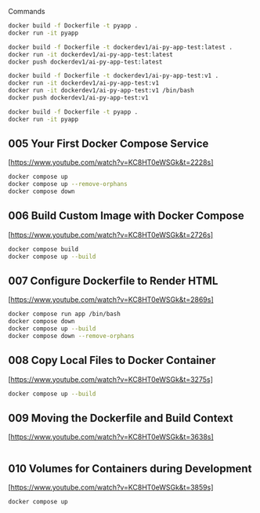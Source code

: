 Commands

```bash
docker build -f Dockerfile -t pyapp .
docker run -it pyapp
```

```bash
docker build -f Dockerfile -t dockerdev1/ai-py-app-test:latest .
docker run -it dockerdev1/ai-py-app-test:latest
docker push dockerdev1/ai-py-app-test:latest
```

```bash
docker build -f Dockerfile -t dockerdev1/ai-py-app-test:v1 .
docker run -it dockerdev1/ai-py-app-test:v1
docker run -it dockerdev1/ai-py-app-test:v1 /bin/bash
docker push dockerdev1/ai-py-app-test:v1
```

```bash
docker build -f Dockerfile -t pyapp .
docker run -it pyapp
```

## 005 Your First Docker Compose Service

[https://www.youtube.com/watch?v=KC8HT0eWSGk&t=2228s]


```bash
docker compose up
docker compose up --remove-orphans
docker compose down

```

## 006 Build Custom Image with Docker Compose

[https://www.youtube.com/watch?v=KC8HT0eWSGk&t=2726s]

```bash
docker compose build
docker compose up --build
```

## 007 Configure Dockerfile to Render HTML

[https://www.youtube.com/watch?v=KC8HT0eWSGk&t=2869s]

```bash
docker compose run app /bin/bash
docker compose down
docker compose up --build
docker compose down --remove-orphans
```

## 008 Copy Local Files to Docker Container

[https://www.youtube.com/watch?v=KC8HT0eWSGk&t=3275s]

```bash
docker compose up --build
```

## 009 Moving the Dockerfile and Build Context

[https://www.youtube.com/watch?v=KC8HT0eWSGk&t=3638s]

```bash
```
## 010 Volumes for Containers during Development

[https://www.youtube.com/watch?v=KC8HT0eWSGk&t=3859s]

```bash
docker compose up
```

